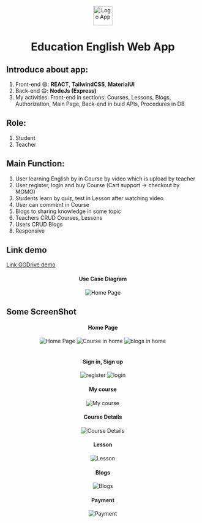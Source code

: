 
<p align="center">
  <img src="./client/public/icon/pie.png" width="50" alt="Logo App">
</p>
<h1 align="center"> Education English Web App </h1>

## Introduce about app:

1. Front-end :smile:: **REACT**, **TailwindCSS**, **MaterialUI**
2.  Back-end :smile:: **NodeJs (Express)**
3.  My activities: Front-end in sections: Courses, Lessons, Blogs, Authorization, Main Page, Back-end in buid APIs, Procedures in DB
   
## Role: 
1. Student
2. Teacher

## Main Function:

1.  User learning English by in Course by video which is upload by teacher
2.  User register, login and buy Course (Cart support -> checkout by MOMO)
3.  Students learn by quiz, test in Lesson after watching video 
4.  User can comment in Course
5.  Blogs to sharing knowledge in some topic
6.  Teachers CRUD Courses, Lessons
7.  Users CRUD Blogs
8.  Responsive

## Link demo
[Link GGDrive demo](https://drive.google.com/drive/u/0/folders/1mMqZjEbdkBXApY0rGkdEx9UUOaGjHEde)
<div align="center">
    <h4>Use Case Diagram</h4>
  <img src="/screenshots/Education%20Web%20Use%20Case.drawio.png"  alt="Home Page">
 
</div>

## Some ScreenShot
<div align="center">
    <h4>Home Page</h4>
  <img src="/screenshots/homepage.png"  alt="Home Page">
  <img src="/screenshots/courses_in_home.png"  alt="Course in home">
  <img src="/screenshots/blogs_in_home.png"  alt="blogs in home">
</div>
<br>
<div align="center">
    <h4>Sign in, Sign up</h4>
  <img src="/screenshots/register.png"  alt="register">
  <img src="/screenshots/login.png"  alt="login">
</div>
<div align="center">
    <h4>My course</h4>
  <img src="/screenshots/mycourse.png"  alt="My course">
    <h4>Course Details</h4>
  <img src="/screenshots/course_detail.png"  alt="Course Details">
</div>
<div align="center">
    <h4>Lesson</h4>
  <img src="/screenshots/lesson.png"  alt="Lesson">
</div>
<div align="center">
    <h4>Blogs</h4>
  <img src="/screenshots/blog_detail.png"  alt="Blogs">
</div>
<div align="center">
    <h4>Payment</h4>
  <img src="/screenshots/checkout.png"  alt="Payment">
</div>



  


